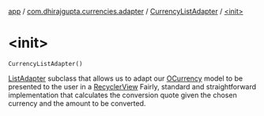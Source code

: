 [app](../../index.md) / [com.dhirajgupta.currencies.adapter](../index.md) / [CurrencyListAdapter](index.md) / [&lt;init&gt;](./-init-.md)

# &lt;init&gt;

`CurrencyListAdapter()`

[ListAdapter](#) subclass that allows us to adapt our [OCurrency](../../com.dhirajgupta.currencies.model/-o-currency/index.md) model to be presented to the user in a [RecyclerView](#)
Fairly, standard and straightforward implementation that calculates the conversion quote given the chosen currency
and the amount to be converted.

